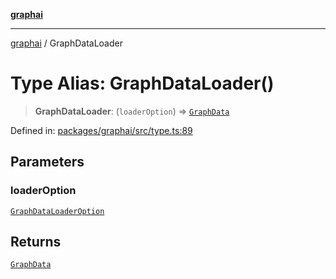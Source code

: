 [**graphai**](../README.md)

***

[graphai](../globals.md) / GraphDataLoader

# Type Alias: GraphDataLoader()

> **GraphDataLoader**: (`loaderOption`) => [`GraphData`](GraphData.md)

Defined in: [packages/graphai/src/type.ts:89](https://github.com/kawamataryo/graphai/blob/e8a7b825cfe5b60039202cad9c90359642833517/packages/graphai/src/type.ts#L89)

## Parameters

### loaderOption

[`GraphDataLoaderOption`](GraphDataLoaderOption.md)

## Returns

[`GraphData`](GraphData.md)

